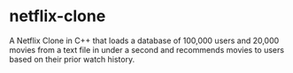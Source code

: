 # netflix-clone
A Netflix Clone in C++ that loads a database of 100,000 users and 20,000 movies from a text file in under a second and recommends movies to users based on their prior watch history. 
